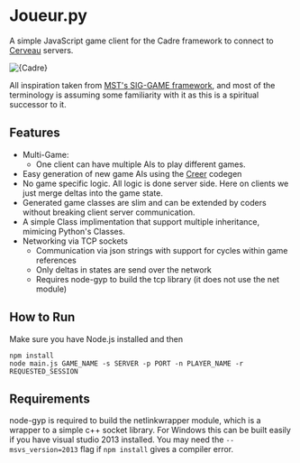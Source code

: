 # Joueur.py
A simple JavaScript game client for the Cadre framework to connect to [Cerveau](https://github.com/JacobFischer/Cerveau) servers.

![{Cadre}](http://i.imgur.com/17wwI3f.png)

All inspiration taken from [MST's SIG-GAME framework](https://github.com/siggame), and most of the terminology is assuming some familiarity with it as this is a spiritual successor to it.

## Features

* Multi-Game:
  * One client can have multiple AIs to play different games.
* Easy generation of new game AIs using the [Creer](https://github.com/JacobFischer/Creer) codegen
* No game specific logic. All logic is done server side. Here on clients we just merge deltas into the game state.
* Generated game classes are slim and can be extended by coders without breaking client server communication.
* A simple Class implimentation that support multiple inheritance, mimicing Python's Classes.
* Networking via TCP sockets
  * Communication via json strings with support for cycles within game references
  * Only deltas in states are send over the network
  * Requires node-gyp to build the tcp library (it does not use the net module)

## How to Run

Make sure you have Node.js installed and then

```
npm install
node main.js GAME_NAME -s SERVER -p PORT -n PLAYER_NAME -r REQUESTED_SESSION
```

## Requirements

node-gyp is required to build the netlinkwrapper module, which is a wrapper to a simple c++ socket library. For Windows this can be built easily if you have visual studio 2013 installed. You may need the `--msvs_version=2013` flag if `npm install` gives a compiler error.
